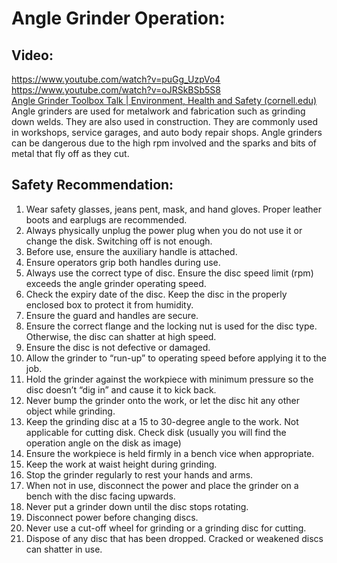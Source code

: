 # Angle Grinder Operation:

## Video: 
https://www.youtube.com/watch?v=puGg_UzpVo4</br>
https://www.youtube.com/watch?v=oJRSkBSb5S8</br>
[Angle Grinder Toolbox Talk | Environment, Health and Safety (cornell.edu)](https://ehs.cornell.edu/campus-health-safety/occupational-safety/tool-and-machine-safety/angle-grinder-toolbox-talk)</br>
Angle grinders are used for metalwork and fabrication such as grinding down welds. They are also used in construction. They are commonly used in workshops, service garages, and auto body repair shops. Angle grinders can be dangerous due to the high rpm involved and the sparks and bits of metal that fly off as they cut.

## Safety Recommendation:
1. Wear safety glasses, jeans pent, mask, and hand gloves. Proper leather boots and earplugs are recommended.</br>
2. Always physically unplug the power plug when you do not use it or change the disk. Switching off is not enough.
3. Before use, ensure the auxiliary handle is attached.
4. Ensure operators grip both handles during use.
5. Always use the correct type of disc. Ensure the disc speed limit (rpm) exceeds the angle grinder operating speed.
6. Check the expiry date of the disc. Keep the disc in the properly enclosed box to protect it from humidity. 
7. Ensure the guard and handles are secure.
8. Ensure the correct flange and the locking nut is used for the disc type. Otherwise, the disc can shatter at high speed.
9. Ensure the disc is not defective or damaged.
10. Allow the grinder to “run-up” to operating speed before applying it to the job.
11. Hold the grinder against the workpiece with minimum pressure so the disc doesn’t “dig in” and cause it to kick back.
12. Never bump the grinder onto the work, or let the disc hit any other object while grinding.
13. Keep the grinding disc at a 15 to 30-degree angle to the work. Not applicable for cutting disk. Check disk (usually you will find the operation angle on the disk as image)
14. Ensure the workpiece is held firmly in a bench vice when appropriate.
15. Keep the work at waist height during grinding.
16. Stop the grinder regularly to rest your hands and arms.
17. When not in use, disconnect the power and place the grinder on a bench with the disc facing upwards.
18. Never put a grinder down until the disc stops rotating.
19. Disconnect power before changing discs.
20. Never use a cut-off wheel for grinding or a grinding disc for cutting.
21. Dispose of any disc that has been dropped. Cracked or weakened discs can shatter in use.



